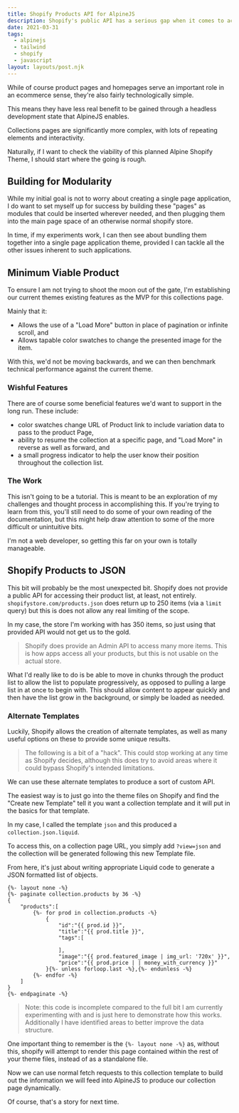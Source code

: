 ```yaml
---
title: Shopify Products API for AlpineJS
description: Shopify's public API has a serious gap when it comes to accessing products. Luckily we can use alternative templates to build out a kind of imitation API right in the Liquid.
date: 2021-03-31
tags:
  - alpinejs
  - tailwind
  - shopify
  - javascript
layout: layouts/post.njk
---
```

While of course product pages and homepages serve an important role in an ecommerce sense, they're also fairly technologically simple.

This means they have less real benefit to be gained through a headless development state that AlpineJS enables.

Collections pages are significantly more complex, with lots of repeating elements and interactivity.

Naturally, if I want to check the viability of this planned Alpine Shopify Theme, I should start where the going is rough.

## Building for Modularity
While my initial goal is not to worry about creating a single page application, I do want to set myself up for success by building these "pages" as modules that could be inserted wherever needed, and then plugging them into the main page space of an otherwise normal shopify store.

In time, if my experiments work, I can then see about bundling them together into a single page application theme, provided I can tackle all the other issues inherent to such applications.

## Minimum Viable Product
To ensure I am not trying to shoot the moon out of the gate, I'm establishing our current themes existing features as the MVP for this collections page.

Mainly that it:
- Allows the use of a "Load More" button in place of pagination or infinite scroll, and
- Allows tapable color swatches to change the presented image for the item.

With this, we'd not be moving backwards, and we can then benchmark technical performance against the current theme.

### Wishful Features
There are of course some beneficial features we'd want to support in the long run. These include:
- color swatches change URL of Product link to include variation data to pass to the product Page,
- ability to resume the collection at a specific page, and "Load More" in reverse as well as forward, and
- a small progress indicator to help the user know their position throughout the collection list.

### The Work
This isn't going to be a tutorial. This is meant to be an exploration of my challenges and thought process in accomplishing this. If you're trying to learn from this, you'll still need to do some of your own reading of the documentation, but this might help draw attention to some of the more difficult or unintuitive bits.

I'm not a web developer, so getting this far on your own is totally manageable.

## Shopify Products to JSON
This bit will probably be the most unexpected bit. Shopify does not provide a public API for accessing their product list, at least, not entirely. `shopifystore.com/products.json` does return up to 250 items (via a `limit` query) but this is does not allow any real limiting of the scope.

In my case, the store I'm working with has 350 items, so just using that provided API would not get us to the gold. 

> Shopify does provide an Admin API to access many more items. This is how apps access all your products, but this is not usable on the actual store.

What I'd really like to do is be able to move in chunks through the product list to allow the list to populate progressively, as opposed to pulling a large list in at once to begin with. This should allow content to appear quickly and then have the list grow in the background, or simply be loaded as needed.

### Alternate Templates
Luckily, Shopify allows the creation of alternate templates, as well as many useful options on these to provide some unique results.

> The following is a bit of a "hack". This could stop working at any time as Shopify decides, although this does try to avoid areas where it could bypass Shopify's intended limitations.

We can use these alternate templates to produce a sort of custom API.

The easiest way is to just go into the theme files on Shopify and find the "Create new Template" tell it you want a collection template and it will put in the basics for that template.

In my case, I called the template `json` and this produced a `collection.json.liquid`.

To access this, on a collection page URL, you simply add `?view=json` and the collection will be generated following this new Template file.

From here, it's just about writing appropriate Liquid code to generate a JSON formatted list of objects.

```liquid
{%- layout none -%}
{%- paginate collection.products by 36 -%}
{
    "products":[
        {%- for prod in collection.products -%}
            {
                "id":"{{ prod.id }}",
                "title":"{{ prod.title }}",
                "tags":[
         
                ],
                "image":"{{ prod.featured_image | img_url: '720x' }}",
                "price":"{{ prod.price | | money_with_currency }}"
            }{%- unless forloop.last -%},{%- endunless -%}
        {%- endfor -%}
    ]
}
{%- endpaginate -%}
```

> Note: this code is incomplete compared to the full bit I am currently experimenting with and is just here to demonstrate how this works. Additionally I have identified areas to better improve the data structure.

One important thing to remember is the `{%- layout none -%}` as, without this, shopify will attempt to render this page contained within the rest of your theme files, instead of as a standalone file.

Now we can use normal fetch requests to this collection template to build out the information we will feed into AlpineJS to produce our collection page dynamically.

Of course, that's a story for next time.